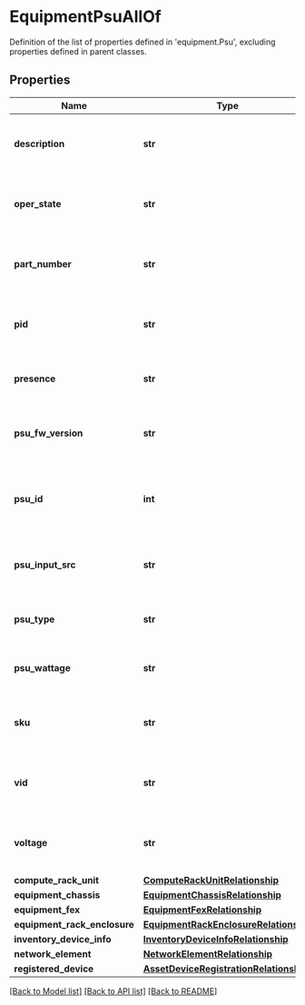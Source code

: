 # EquipmentPsuAllOf

Definition of the list of properties defined in 'equipment.Psu', excluding properties defined in parent classes.
## Properties
Name | Type | Description | Notes
------------ | ------------- | ------------- | -------------
**description** | **str** | This field is to provide description for the power supply unit. | [optional] [readonly] 
**oper_state** | **str** | This field identifies the psu operational state. | [optional] [readonly] 
**part_number** | **str** | This field identifies the Part Number for this Power Supply Unit. | [optional] [readonly] 
**pid** | **str** | This field identifies the Product ID for the Power Supply. | [optional] [readonly] 
**presence** | **str** | This field identifies the presence state of the psu. | [optional] [readonly] 
**psu_fw_version** | **str** | This field identifies the Firmware Version of the Power Supply. | [optional] [readonly] 
**psu_id** | **int** | This represents power supply unit identifier in chassis/server. | [optional] [readonly] 
**psu_input_src** | **str** | This field identifies the input source for the Power Supply. | [optional] [readonly] 
**psu_type** | **str** | This field identifies the type of the Power Supply. | [optional] [readonly] 
**psu_wattage** | **str** | This field identifies the Wattage of the Power Supply. | [optional] [readonly] 
**sku** | **str** | This field identifies the Stockkeeping Unit for this Power Supply. | [optional] [readonly] 
**vid** | **str** | This field identifies the Vendor ID for this Power Supply Unit. | [optional] [readonly] 
**voltage** | **str** | This field is used to indicate the Voltage for this Power Supply. | [optional] [readonly] 
**compute_rack_unit** | [**ComputeRackUnitRelationship**](ComputeRackUnitRelationship.md) |  | [optional] 
**equipment_chassis** | [**EquipmentChassisRelationship**](EquipmentChassisRelationship.md) |  | [optional] 
**equipment_fex** | [**EquipmentFexRelationship**](EquipmentFexRelationship.md) |  | [optional] 
**equipment_rack_enclosure** | [**EquipmentRackEnclosureRelationship**](EquipmentRackEnclosureRelationship.md) |  | [optional] 
**inventory_device_info** | [**InventoryDeviceInfoRelationship**](InventoryDeviceInfoRelationship.md) |  | [optional] 
**network_element** | [**NetworkElementRelationship**](NetworkElementRelationship.md) |  | [optional] 
**registered_device** | [**AssetDeviceRegistrationRelationship**](AssetDeviceRegistrationRelationship.md) |  | [optional] 

[[Back to Model list]](../README.md#documentation-for-models) [[Back to API list]](../README.md#documentation-for-api-endpoints) [[Back to README]](../README.md)


